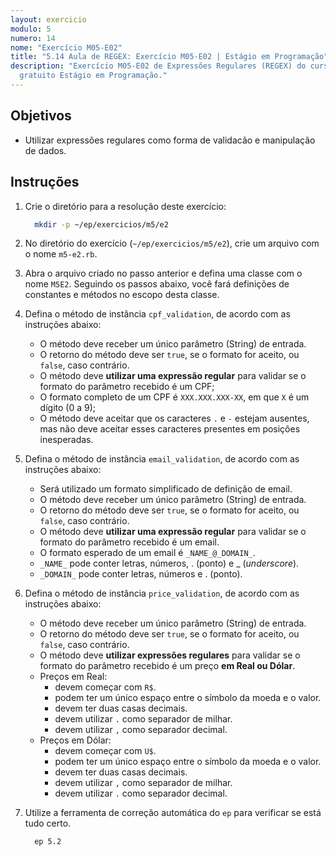 ```yaml
---
layout: exercicio
modulo: 5
numero: 14
nome: "Exercício M05-E02"
title: "5.14 Aula de REGEX: Exercício M05-E02 | Estágio em Programação"
description: "Exercício M05-E02 de Expressões Regulares (REGEX) do curso online
  gratuito Estágio em Programação."
---
```


## Objetivos

- Utilizar expressões regulares como forma de validacão e manipulação de dados.

## Instruções

1. Crie o diretório para a resolução deste exercício:

    ```bash
      mkdir -p ~/ep/exercicios/m5/e2
    ```

2. No diretório do exercício (`~/ep/exercicios/m5/e2`), crie um arquivo com o nome `m5-e2.rb`.

3. Abra o arquivo criado no passo anterior e defina uma classe com o nome `M5E2`. Seguindo os passos abaixo, você fará definições de constantes e métodos no escopo desta classe.

4. Defina o método de instância `cpf_validation`, de acordo com as instruções abaixo:
    - O método deve receber um único parâmetro (String) de entrada.
    - O retorno do método deve ser `true`, se o formato for aceito, ou `false`, caso contrário.
    - O método deve **utilizar uma expressão regular** para validar se o formato do parâmetro recebido é um CPF;
    - O formato completo de um CPF é `XXX.XXX.XXX-XX`, em que `X` é um dígito (0 a 9);
    - O método deve aceitar que os caracteres `.` e `-` estejam ausentes, mas não deve aceitar esses caracteres presentes em posições inesperadas.

5. Defina o método de instância `email_validation`, de acordo com as instruções abaixo:
    - Será utilizado um formato simplificado de definição de email.
    - O método deve receber um único parâmetro (String) de entrada.
    - O retorno do método deve ser `true`, se o formato for aceito, ou `false`, caso contrário.
    - O método deve **utilizar uma expressão regular** para validar se o formato do parâmetro recebido é um email.
    - O formato esperado de um email é `_NAME_@_DOMAIN_`.
    - `_NAME_` pode conter letras, números, . (ponto) e \_ (*underscore*).
    - `_DOMAIN_` pode conter letras, números e . (ponto).

6. Defina o método de instância `price_validation`, de acordo com as instruções abaixo:
    - O método deve receber um único parâmetro (String) de entrada.
    - O retorno do método deve ser `true`, se o formato for aceito, ou `false`, caso contrário.
    - O método deve **utilizar expressões regulares** para validar se o formato do parâmetro recebido é um preço **em Real ou Dólar**.
    - Preços em Real:
        - devem começar com `R$`.
        - podem ter um único espaço entre o símbolo da moeda e o valor.
        - devem ter duas casas decimais.
        - devem utilizar `.` como separador de milhar.
        - devem utilizar `,` como separador decimal.
    - Preços em Dólar:
        - devem começar com `U$`.
        - podem ter um único espaço entre o símbolo da moeda e o valor.
        - devem ter duas casas decimais.
        - devem utilizar `,` como separador de milhar.
        - devem utilizar `.` como separador decimal.

7. Utilize a ferramenta de correção automática do `ep` para verificar se está tudo certo.

    ```bash
      ep 5.2
    ```

